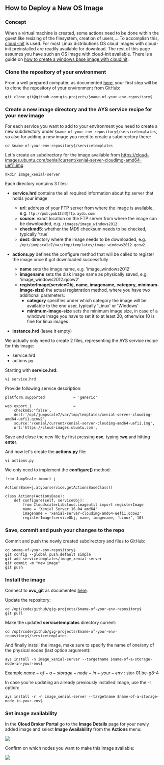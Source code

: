 ## How to Deploy a New OS Image

### Concept

When a virtual machine is created, some actions need to be done within the guest like resizing of the filesystem, creation of users,... To accomplish this, [cloud-init](https://cloudinit.readthedocs.io/en/latest/index.html) is used. For most Linux distributions OS cloud images with cloud-init preinstalled are readily available for download. The rest of this page assumes you have such an OS image with cloud-init available. There is a guide on [how to create a windows base image with cloudinit](Creating_new_Windwos_Image.md).


### Clone the repository of your environment

From a well prepared computer, as documented [here](../Connect/preparing_before_connecting.md), your first step will be to clone the repository of your environment from GitHub:

```
git clone git@github.com:gig-projects/$name-of-your-env-repository$
```

### Create a new image directory and the AYS service recipe for your new image

For each service you want to add to your environment you need to create a new subdirectory under `$name-of-your-env-repository$/servicetemplates`, so also for adding a new image you need to create a subdirectory there:

```
cd $name-of-your-env-repository$/servicetemplates
```

Let's create an subdirectory for the image available from https://cloud-images.ubuntu.com/xenial/current/xenial-server-cloudimg-amd64-uefi1.img:

```
mkdir image_xenial-server
```

Each directory contains 3 files:

- **service.hrd** contains the all required information about ftp server that holds your image

  - **url**: address of your FTP server from where the image is available, e.g. `ftp://pub:pub1234@ftp.aydo.com`
  - **source**: exact location on the FTP server from where the image can be downloaded, e.g. `/images/image_windows2012`
  - **checkmd5**: whether the MD5 checksum needs to be checked, typically 'true'
  - **dest**: directory where the image needs to be downloaded, e.g. `/opt/jumpscale7/var/tmp/templates/image_windows2012.qcow2`

- **actions.py** defines the configure method that will be called to register the image once it got downloaded successfully

  - **name** sets the image name, e.g. 'image_windows2012'
  - **imagename** sets the disk image name as physically saved, e.g. 'image_windows2012.qcow2'
  - **registerImage(serviceObj, name, imagename, category, minimum-image-size)** the actual registration method, where you have two additional parameters:
    - **category** specifies under which category the image will be available to the end user, typically 'Linux' or 'Windows'
    - **minimum-image-size** sets the minimum image size, in case of a windows image you have to set it to at least 20, otherwise 10 is fine for linux images

- **instance.hrd** (leave it empty)

We actually only need to create 2 files, representing the AYS service recipe for this image:
- service.hrd
- actions.py

Starting with **service.hrd**:

```
vi service.hrd
```

Provide following service description:

```
platform.supported             = 'generic'

web.export.1                   =
    checkmd5:'false',
    dest:'/opt/jumpscale7/var/tmp/templates/xenial-server-cloudimg-amd64-uefi1.qcow2',
    source:'/xenial/current/xenial-server-cloudimg-amd64-uefi1.img',
    url:'https://cloud-images.ubuntu.com',
```

Save and close the new file by first pressing **esc**, typing **:wq** and hitting **enter**.

And now let's create the **actions.py** file:

```
vi actions.py
```

We only need to implement the **configure()** method:

```
from JumpScale import j

ActionsBase=j.atyourservice.getActionsBaseClass()

class Actions(ActionsBase):
    def configure(self, serviceObj):
        from CloudscalerLibcloud.imageutil import registerImage
        name = 'Xenial Server 16.04 amd64'
        imagename = 'xenial-server-cloudimg-amd64-uefi1.qcow2'
        registerImage(serviceObj, name, imagename, 'Linux', 10)
```

### Save, commit and push your changes to the repo

Commit and push the newly created subdirectory and files to GitHub:

```
cd $name-of-your-env-repository$
git config --global push.default simple
git add servicetemplates/image_xenial-server
git commit -m "new image"
git push
```

### Install the image

Connect to **ovc_git** as documented [here](../Connect/connect.md).

Update the repository:

```
cd /opt/code/github/gig-projects/$name-of-your-env-repository$
git pull
```

Make the updated **servicetemplates** directory current:

```
cd /opt/code/github/gig-projects/$name-of-your-env-repository$/servicetemplates
```

And finally install the image, make sure to specify the name of one/any of the physical nodes (last option argument):

```
ays install -n image_xenial-server --targetname $name-of-a-storage-node-in-your-env$

```
Example $name-of-a-storage-node-in-your-env$ : stor-01.be-g8-4 

In case you're updating an already previously installed image, use the -r option:

```
ays install -r -n image_xenial-server --targetname $name-of-a-storage-node-in-your-env$
```


### Set image availability

In the **Cloud Broker Portal** go to the **Image Details** page for your newly added image and select **Image Availability** from the **Actions** menu:

![](ImageAvailability.png)

Confirm on which nodes you want to make this image available:

![](ImageAvailability2.png)
